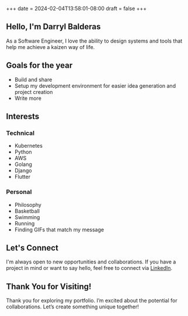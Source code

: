 +++
date = 2024-02-04T13:58:01-08:00
draft = false
+++


## Hello, I'm  Darryl Balderas

As a Software Engineer, I love the ability to design systems and tools that help me achieve a kaizen way of life.

## Goals for the year

- Build and share
- Setup my development environment for easier idea generation and project creation
- Write more


## Interests

### Technical

- Kubernetes
- Python
- AWS
- Golang
- Django
- Flutter

### Personal

- Philosophy
- Basketball
- Swimming
- Running
- Finding GIFs that match my message


## Let's Connect

I'm always open to new opportunities and collaborations. If you have a project in mind or want to say hello, feel free to connect via [LinkedIn](https://www.linkedin.com/in/darrylbalderas/).


## Thank You for Visiting!

Thank you for exploring my portfolio. I’m excited about the potential for collaborations. Let’s create something unique together!
